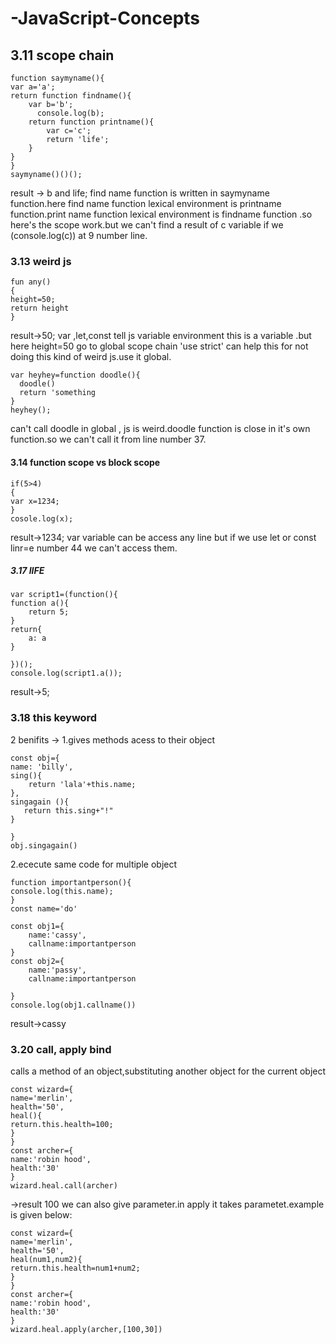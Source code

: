 # -JavaScript-Concepts

## 3.11 scope chain


    function saymyname(){
    var a='a';
    return function findname(){
        var b='b';
          console.log(b);
        return function printname(){
            var c='c';
            return 'life';
        }
    }
    }
    saymyname()()();

result -> b and life;
find name function is written in saymyname function.here find name function lexical environment is printname function.print name function lexical environment is findname function .so here's the scope work.but we can't find a result of c variable if we (console.log(c)) at 9 number line. 

### 3.13 weird js
    fun any()
    {
    height=50;
    return height
    }
  
 result->50;
 var ,let,const tell js variable environment this is a variable .but here height=50 go to global scope chain 'use strict' can help this for not doing this kind of weird js.use it global.
 
 
    var heyhey=function doodle(){
      doodle()
      return 'something
    }
    heyhey();
can't call doodle in global , js is weird.doodle function is close in it's own function.so we can't call it from line number 37.


#### 3.14 function scope vs block scope
    if(5>4)
    {
    var x=1234;
    }
    cosole.log(x);


result->1234;
var variable can be access any line but if we use let or const linr=e number 44 we can't access them.

##### 3.17 IIFE

    var script1=(function(){
    function a(){
        return 5;
    }
    return{
        a: a
    }

    })();
    console.log(script1.a());
 result->5;
    
    
### 3.18 this keyword

2 benifits ->
1.gives methods acess to their object

    const obj={
    name: 'billy',
    sing(){
        return 'lala'+this.name;
    },
    singagain (){
       return this.sing+"!"
    }

    }
    obj.singagain()
    
    
 2.ececute same code for multiple object
    
    function importantperson(){
    console.log(this.name);
    }
    const name='do'

    const obj1={
        name:'cassy',
        callname:importantperson
    }
    const obj2={
        name:'passy',
        callname:importantperson

    }
    console.log(obj1.callname())
    
  result->cassy
  
  ### 3.20 call, apply bind
  
  
 calls a method of an object,substituting another object for the current object
 
    const wizard={
    name='merlin',
    health='50',
    heal(){
    return.this.health=100;
    }
    }
    const archer={
    name:'robin hood',
    health:'30'
    }
    wizard.heal.call(archer)
    
 ->result 100
 we can also give parameter.in apply it takes parametet.example is given below:
 
 
    const wizard={
    name='merlin',
    health='50',
    heal(num1,num2){
    return.this.health=num1+num2;
    }
    }
    const archer={
    name:'robin hood',
    health:'30'
    }
    wizard.heal.apply(archer,[100,30])
    




